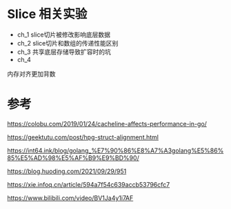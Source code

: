 # Slice 相关实验

- ch_1 slice切片被修改影响底层数据
- ch_2 slice切片和数组的传递性能区别
- ch_3 共享底层存储导致扩容时的坑
- ch_4 


内存对齐更加背数


# 参考
https://colobu.com/2019/01/24/cacheline-affects-performance-in-go/ 

https://geektutu.com/post/hpg-struct-alignment.html

https://int64.ink/blog/golang_%E7%90%86%E8%A7%A3golang%E5%86%85%E5%AD%98%E5%AF%B9%E9%BD%90/

https://blog.huoding.com/2021/09/29/951

https://xie.infoq.cn/article/594a7f54c639accb53796cfc7

https://www.bilibili.com/video/BV1Ja4y1i7AF